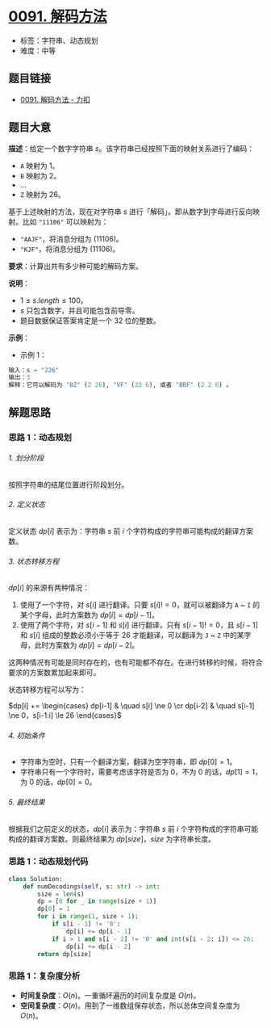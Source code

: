 # [0091. 解码方法](https://leetcode.cn/problems/decode-ways/)

- 标签：字符串、动态规划
- 难度：中等

## 题目链接

- [0091. 解码方法 - 力扣](https://leetcode.cn/problems/decode-ways/)

## 题目大意

**描述**：给定一个数字字符串 $s$。该字符串已经按照下面的映射关系进行了编码：

- `A` 映射为 $1$。
- `B` 映射为 $2$。
- ...
- `Z` 映射为 $26$。

基于上述映射的方法，现在对字符串 $s$ 进行「解码」。即从数字到字母进行反向映射。比如 `"11106"` 可以映射为：

- `"AAJF"`，将消息分组为 $(1 1 10 6)$。
- `"KJF"`，将消息分组为 $(11 10 6)$。

**要求**：计算出共有多少种可能的解码方案。

**说明**：

- $1 \le s.length \le 100$。
- $s$ 只包含数字，并且可能包含前导零。
- 题目数据保证答案肯定是一个 $32$ 位的整数。

**示例**：

- 示例 1：

```python
输入：s = "226"
输出：3
解释：它可以解码为 "BZ" (2 26), "VF" (22 6), 或者 "BBF" (2 2 6) 。
```

## 解题思路

### 思路 1：动态规划

###### 1. 划分阶段

按照字符串的结尾位置进行阶段划分。

###### 2. 定义状态

定义状态 $dp[i]$ 表示为：字符串 $s$ 前 $i$ 个字符构成的字符串可能构成的翻译方案数。

###### 3. 状态转移方程

$dp[i]$ 的来源有两种情况：

1. 使用了一个字符，对 $s[i]$ 进行翻译。只要 $s[i] != 0$，就可以被翻译为 `A` ~ `I` 的某个字母，此时方案数为 $dp[i] = dp[i - 1]$。
2. 使用了两个字符，对 $s[i - 1]$ 和 $s[i]$ 进行翻译，只有 $s[i - 1] != 0$，且 $s[i - 1]$ 和 $s[i]$ 组成的整数必须小于等于 $26$ 才能翻译，可以翻译为 `J` ~ `Z` 中的某字母，此时方案数为 $dp[i] = dp[i - 2]$。

这两种情况有可能是同时存在的，也有可能都不存在。在进行转移的时候，将符合要求的方案数累加起来即可。

状态转移方程可以写为：

$dp[i] += \begin{cases} dp[i-1] & \quad s[i] \ne 0 \cr dp[i-2] & \quad s[i-1] \ne 0，s[i-1:i] \le 26 \end{cases}$

###### 4. 初始条件

- 字符串为空时，只有一个翻译方案，翻译为空字符串，即 $dp[0] = 1$。
- 字符串只有一个字符时，需要考虑该字符是否为 $0$，不为 $0$ 的话，$dp[1] = 1$，为 $0$ 的话，$dp[0] = 0$。

###### 5. 最终结果

根据我们之前定义的状态，$dp[i]$ 表示为：字符串 $s$ 前 $i$ 个字符构成的字符串可能构成的翻译方案数。则最终结果为 $dp[size]$，$size$ 为字符串长度。


### 思路 1：动态规划代码

```python
class Solution:
    def numDecodings(self, s: str) -> int:
        size = len(s)
        dp = [0 for _ in range(size + 1)]
        dp[0] = 1
        for i in range(1, size + 1):
            if s[i - 1] != '0':
                dp[i] += dp[i - 1]
            if i > 1 and s[i - 2] != '0' and int(s[i - 2: i]) <= 26:
                dp[i] += dp[i - 2]
        return dp[size]
```

### 思路 1：复杂度分析

- **时间复杂度**：$O(n)$。一重循环遍历的时间复杂度是 $O(n)$。
- **空间复杂度**：$O(n)$。用到了一维数组保存状态，所以总体空间复杂度为 $O(n)$。
